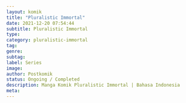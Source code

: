 ```yaml
---
layout: komik
title: "Pluralistic Immortal"
date: 2021-12-20 07:54:44
subtitle: Pluralistic Immortal
type: 
category: pluralistic-immortal
tag: 
genre: 
subtag: 
label: Series
image: 
author: Postkomik
status: Ongoing / Completed
description: Manga Komik Pluralistic Immortal | Bahasa Indonesia
meta: 
---
```

